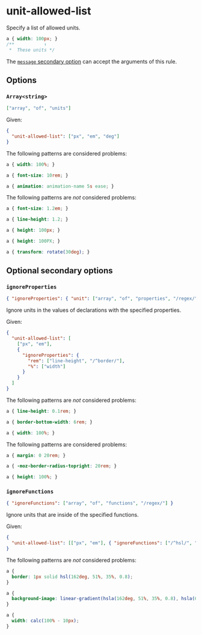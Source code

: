 # unit-allowed-list

Specify a list of allowed units.

<!-- prettier-ignore -->
```css
a { width: 100px; }
/**           ↑
 *  These units */
```

The [`message` secondary option](../../../docs/user-guide/configure.md#message) can accept the arguments of this rule.

## Options

### `Array<string>`

```json
["array", "of", "units"]
```

Given:

```json
{
  "unit-allowed-list": ["px", "em", "deg"]
}
```

The following patterns are considered problems:

<!-- prettier-ignore -->
```css
a { width: 100%; }
```

<!-- prettier-ignore -->
```css
a { font-size: 10rem; }
```

<!-- prettier-ignore -->
```css
a { animation: animation-name 5s ease; }
```

The following patterns are _not_ considered problems:

<!-- prettier-ignore -->
```css
a { font-size: 1.2em; }
```

<!-- prettier-ignore -->
```css
a { line-height: 1.2; }
```

<!-- prettier-ignore -->
```css
a { height: 100px; }
```

<!-- prettier-ignore -->
```css
a { height: 100PX; }
```

<!-- prettier-ignore -->
```css
a { transform: rotate(30deg); }
```

## Optional secondary options

### `ignoreProperties`

```json
{ "ignoreProperties": { "unit": ["array", "of", "properties", "/regex/"] } }
```

Ignore units in the values of declarations with the specified properties.

Given:

```json
{
  "unit-allowed-list": [
    ["px", "em"],
    {
      "ignoreProperties": {
        "rem": ["line-height", "/^border/"],
        "%": ["width"]
      }
    }
  ]
}
```

The following patterns are _not_ considered problems:

<!-- prettier-ignore -->
```css
a { line-height: 0.1rem; }
```

<!-- prettier-ignore -->
```css
a { border-bottom-width: 6rem; }
```

<!-- prettier-ignore -->
```css
a { width: 100%; }
```

The following patterns are considered problems:

<!-- prettier-ignore -->
```css
a { margin: 0 20rem; }
```

<!-- prettier-ignore -->
```css
a { -moz-border-radius-topright: 20rem; }
```

<!-- prettier-ignore -->
```css
a { height: 100%; }
```

### `ignoreFunctions`

```json
{ "ignoreFunctions": ["array", "of", "functions", "/regex/"] }
```

Ignore units that are inside of the specified functions.

Given:

```json
{
  "unit-allowed-list": [["px", "em"], { "ignoreFunctions": ["/^hsl/", "calc"] }]
}
```

The following patterns are _not_ considered problems:

<!-- prettier-ignore -->
```css
a {
  border: 1px solid hsl(162deg, 51%, 35%, 0.8);
}
```

<!-- prettier-ignore -->
```css
a {
  background-image: linear-gradient(hsla(162deg, 51%, 35%, 0.8), hsla(62deg, 51%, 35%, 0.8));
}
```

<!-- prettier-ignore -->
```css
a {
  width: calc(100% - 10px);
}
```
